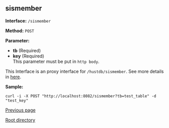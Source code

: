 ## sismember ##

**Interface:** `/sismember`

**Method:** `POST`

**Parameter:** 

*  **tb** (Required)  
*  **key** (Required)  
This parameter must be put in `http body`.

This Interface is an proxy interface for `/hustdb/sismember`. See more details in [here](../hustdb/hustdb/sismember.md).  

**Sample:**

    curl -i -X POST "http://localhost:8082/sismember?tb=test_table" -d "test_key"

[Previous page](../ha.md)

[Root directory](../../index.md)